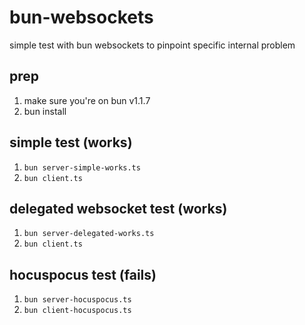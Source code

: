 # bun-websockets

simple test with bun websockets to pinpoint specific internal problem

## prep

1. make sure you're on bun v1.1.7
2. bun install

## simple test (works)

1. `bun server-simple-works.ts`
1. `bun client.ts`

## delegated websocket test (works)

1. `bun server-delegated-works.ts`
1. `bun client.ts`

## hocuspocus test (fails)

1. `bun server-hocuspocus.ts`
1. `bun client-hocuspocus.ts`
